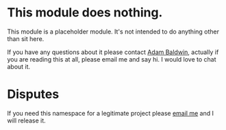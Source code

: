 # This module does nothing.
This module is a placeholder module. It's not intended to do anything other than sit here.

If you have any questions about it please contact [Adam Baldwin](mailto:baldwin@andyet.net), actually if you are reading this at all, please email me and say hi. I would love to chat about it.

# Disputes
If you need this namespace for a legitimate project please [email me](mailto:baldwin@andyet.net) and I will release it.
